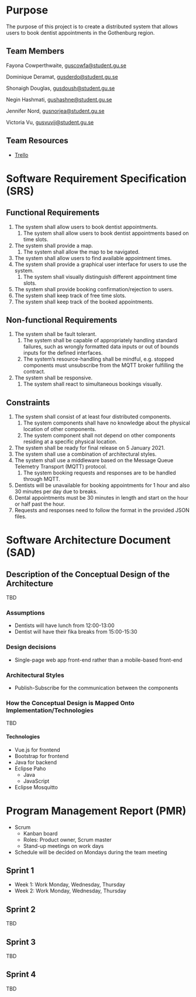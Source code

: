 # Purpose
The purpose of this project is to create a distributed system that allows users to book dentist appointments in the Gothenburg region.

## Team Members
Fayona Cowperthwaite, guscowfa@student.gu.se

Dominique Deramat, gusderdo@student.gu.se

Shonaigh Douglas, gusdoush@student.gu.se

Negin Hashmati, gushashne@student.gu.se

Jennifer Nord, gusnorjea@student.gu.se

Victoria Vu, gusvuvij@student.gu.se

## Team Resources
* [Trello](https://trello.com/b/tLswcs2r/dit-355-2020-team-3)

# Software Requirement Specification (SRS)
## Functional Requirements
1. The system shall allow users to book dentist appointments.
   1. The system shall allow users to book dentist appointments based on time slots.
2. The system shall provide a map. 
   1. The system shall allow the map to be navigated.
3. The system shall allow users to find available appointment times.
4. The system shall provide a graphical user interface for users to use the system.
   1. The system shall visually distinguish different appointment time slots. 
5. The system shall provide booking confirmation/rejection to users.
6. The system shall keep track of free time slots.
7. The system shall keep track of the booked appointments.

## Non-functional Requirements
1. The system shall be fault tolerant.
    1. The system shall be capable of appropriately handling standard failures, such as wrongly formatted data inputs or out of bounds inputs for the defined interfaces.
    2. The system’s resource-handling shall be mindful, e.g. stopped components must unsubscribe from the MQTT broker fulfilling the contract.
2. The system shall be responsive.
    1. The system shall react to simultaneous bookings visually. 

## Constraints
1. The system shall consist of at least four distributed components.
     1. The system components shall have no knowledge about the physical location of other components.
     2. The system component shall not depend on other components residing at a specific physical location.
2. The system shall be ready for final release on 5 January 2021.
3. The system shall use a combination of architectural styles.
4. The system shall use a middleware based on the Message Queue Telemetry Transport (MQTT) protocol.
   1. The system booking requests and responses are to be handled through MQTT.
5. Dentists will be unavailable for booking appointments for 1 hour and also 30 minutes per day due to breaks.
6. Dental appointments must be 30 minutes in length and start on the hour or half past the hour.
7. Requests and responses need to follow the format in the provided JSON files.

# Software Architecture Document (SAD)

## Description of the Conceptual Design of the Architecture
TBD

### Assumptions
* Dentists will have lunch from 12:00-13:00
* Dentist will have their fika breaks from 15:00-15:30

### Design decisions
* Single-page web app front-end rather than a mobile-based front-end

### Architectural Styles
* Publish-Subscribe for the communication between the components

### How the Conceptual Design is Mapped Onto Implementation/Technologies
TBD 

#### Technologies
* Vue.js for frontend
* Bootstrap for frontend
* Java for backend
* Eclipse Paho
   * Java
   * JavaScript
* Eclipse Mosquitto

# Program Management Report (PMR)
* Scrum
   * Kanban board
   * Roles: Product owner, Scrum master
   * Stand-up meetings on work days
* Schedule will be decided on Mondays during the team meeting

## Sprint 1
* Week 1: Work Monday, Wednesday, Thursday
* Week 2: Work Monday, Wednesday, Thursday

## Sprint 2
TBD

## Sprint 3
TBD

## Sprint 4
TBD
